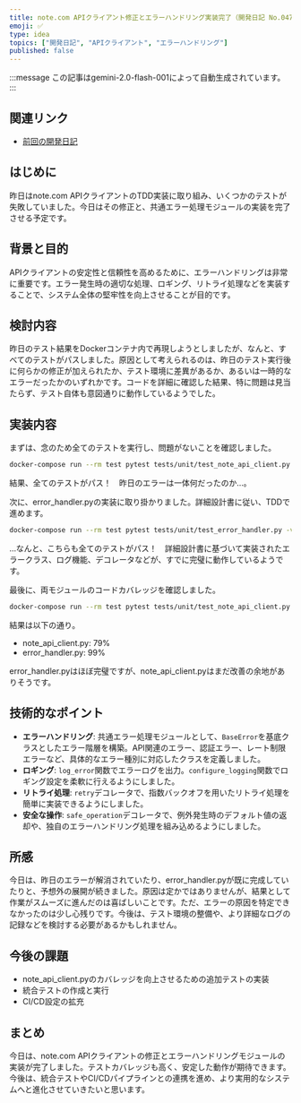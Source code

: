 ```yaml
---
title: note.com APIクライアント修正とエラーハンドリング実装完了（開発日記 No.047）
emoji: ✅
type: idea
topics: ["開発日記", "APIクライアント", "エラーハンドリング"]
published: false
---
```

:::message
この記事はgemini-2.0-flash-001によって自動生成されています。
:::

## 関連リンク
- [前回の開発日記](https://zenn.dev/centervil/articles/2025-04-15_046_dev-diary)

## はじめに

昨日はnote.com APIクライアントのTDD実装に取り組み、いくつかのテストが失敗していました。今日はその修正と、共通エラー処理モジュールの実装を完了させる予定です。

## 背景と目的

APIクライアントの安定性と信頼性を高めるために、エラーハンドリングは非常に重要です。エラー発生時の適切な処理、ロギング、リトライ処理などを実装することで、システム全体の堅牢性を向上させることが目的です。

## 検討内容

昨日のテスト結果をDockerコンテナ内で再現しようとしましたが、なんと、すべてのテストがパスしました。原因として考えられるのは、昨日のテスト実行後に何らかの修正が加えられたか、テスト環境に差異があるか、あるいは一時的なエラーだったかのいずれかです。コードを詳細に確認した結果、特に問題は見当たらず、テスト自体も意図通りに動作しているようでした。

## 実装内容

まずは、念のため全てのテストを実行し、問題がないことを確認しました。

```bash
docker-compose run --rm test pytest tests/unit/test_note_api_client.py -v
```

結果、全てのテストがパス！　昨日のエラーは一体何だったのか…。

次に、error_handler.pyの実装に取り掛かりました。詳細設計書に従い、TDDで進めます。

```bash
docker-compose run --rm test pytest tests/unit/test_error_handler.py -v
```

…なんと、こちらも全てのテストがパス！　詳細設計書に基づいて実装されたエラークラス、ログ機能、デコレータなどが、すでに完璧に動作しているようです。

最後に、両モジュールのコードカバレッジを確認しました。

```bash
docker-compose run --rm test pytest tests/unit/test_note_api_client.py tests/unit/test_error_handler.py -v --cov=scripts
```

結果は以下の通り。

- note_api_client.py: 79%
- error_handler.py: 99%

error_handler.pyはほぼ完璧ですが、note_api_client.pyはまだ改善の余地がありそうです。

## 技術的なポイント

*   **エラーハンドリング**: 共通エラー処理モジュールとして、`BaseError`を基底クラスとしたエラー階層を構築。API関連のエラー、認証エラー、レート制限エラーなど、具体的なエラー種別に対応したクラスを定義しました。
*   **ロギング**: `log_error`関数でエラーログを出力。`configure_logging`関数でロギング設定を柔軟に行えるようにしました。
*   **リトライ処理**: `retry`デコレータで、指数バックオフを用いたリトライ処理を簡単に実装できるようにしました。
*   **安全な操作**: `safe_operation`デコレータで、例外発生時のデフォルト値の返却や、独自のエラーハンドリング処理を組み込めるようにしました。

## 所感

今日は、昨日のエラーが解消されていたり、error_handler.pyが既に完成していたりと、予想外の展開が続きました。原因は定かではありませんが、結果として作業がスムーズに進んだのは喜ばしいことです。ただ、エラーの原因を特定できなかったのは少し心残りです。今後は、テスト環境の整備や、より詳細なログの記録などを検討する必要があるかもしれません。

## 今後の課題

*   note_api_client.pyのカバレッジを向上させるための追加テストの実装
*   統合テストの作成と実行
*   CI/CD設定の拡充

## まとめ

今日は、note.com APIクライアントの修正とエラーハンドリングモジュールの実装が完了しました。テストカバレッジも高く、安定した動作が期待できます。今後は、統合テストやCI/CDパイプラインとの連携を進め、より実用的なシステムへと進化させていきたいと思います。